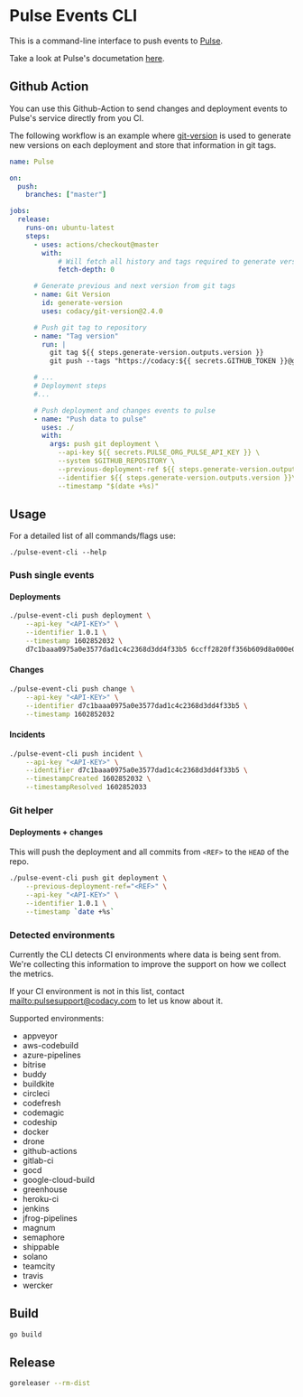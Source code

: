 # Pulse Events CLI

This is a command-line interface to push events to [Pulse](https://pulse.codacy.com).

Take a look at Pulse's documetation [here](https://docs.pulse.codacy.com).

## Github Action

You can use this Github-Action to send changes and deployment events to Pulse's service
directly from you CI.

The following workflow is an example where [git-version](https://github.com/codacy/git-version) is used to
generate new versions on each deployment and store that information in git tags.

```yaml
name: Pulse

on:
  push:
    branches: ["master"]

jobs:
  release:
    runs-on: ubuntu-latest
    steps:
      - uses: actions/checkout@master
        with:
            # Will fetch all history and tags required to generate version
            fetch-depth: 0

      # Generate previous and next version from git tags
      - name: Git Version
        id: generate-version
        uses: codacy/git-version@2.4.0

      # Push git tag to repository
      - name: "Tag version"
        run: |
          git tag ${{ steps.generate-version.outputs.version }}
          git push --tags "https://codacy:${{ secrets.GITHUB_TOKEN }}@github.com/codacy/pulse-event-cli"

      # ...
      # Deployment steps
      #...

      # Push deployment and changes events to pulse
      - name: "Push data to pulse"
        uses: ./
        with:
          args: push git deployment \
            --api-key ${{ secrets.PULSE_ORG_PULSE_API_KEY }} \
            --system $GITHUB_REPOSITORY \
            --previous-deployment-ref ${{ steps.generate-version.outputs.previous-version }}\
            --identifier ${{ steps.generate-version.outputs.version }}\
            --timestamp "$(date +%s)"
```
## Usage

For a detailed list of all commands/flags use:

```
./pulse-event-cli --help
```

### Push single events

#### Deployments

```sh
./pulse-event-cli push deployment \
    --api-key "<API-KEY>" \
    --identifier 1.0.1 \
    --timestamp 1602852032 \
    d7c1baaa0975a0e3577dad1c4c2368d3dd4f33b5 6ccff2820ff356b609d8a000e082af866d144cc8
```

#### Changes

```sh
./pulse-event-cli push change \
    --api-key "<API-KEY>" \
    --identifier d7c1baaa0975a0e3577dad1c4c2368d3dd4f33b5 \
    --timestamp 1602852032
```

#### Incidents

```sh
./pulse-event-cli push incident \
    --api-key "<API-KEY>" \
    --identifier d7c1baaa0975a0e3577dad1c4c2368d3dd4f33b5 \
    --timestampCreated 1602852032 \
    --timestampResolved 1602852033
```

### Git helper

#### Deployments + changes

This will push the deployment and all commits from `<REF>` to the `HEAD` of the repo.

```sh
./pulse-event-cli push git deployment \
    --previous-deployment-ref="<REF>" \
    --api-key "<API-KEY>" \
    --identifier 1.0.1 \
    --timestamp `date +%s`
```

### Detected environments

Currently the CLI detects CI environments where data is being sent from.
We're collecting this information to improve the support on how we collect the metrics.

If your CI environment is not in this list,
contact <mailto:pulsesupport@codacy.com> to let us know about it.

Supported environments:

- appveyor
- aws-codebuild
- azure-pipelines
- bitrise
- buddy
- buildkite
- circleci
- codefresh
- codemagic
- codeship
- docker
- drone
- github-actions
- gitlab-ci
- gocd
- google-cloud-build
- greenhouse
- heroku-ci
- jenkins
- jfrog-pipelines
- magnum
- semaphore
- shippable
- solano
- teamcity
- travis
- wercker

## Build

```sh
go build
```

## Release

```sh
goreleaser --rm-dist
```
